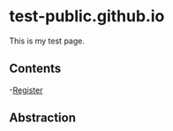 # test-public.github.io

This is my test page.

## Contents

-[Register](register.md) 

## Abstraction
